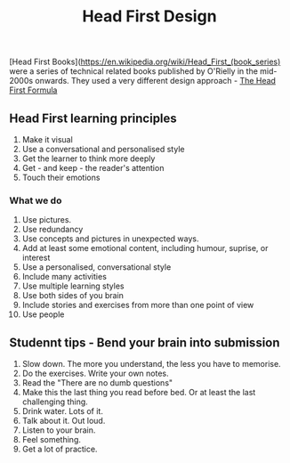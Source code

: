 ﻿---
title: Head First Design
---
[Head First Books](https://en.wikipedia.org/wiki/Head_First_(book_series) were a series of technical related books published by O'Rielly in the mid-2000s onwards. They used a very different design approach - [The Head First Formula](https://web.archive.org/web/20180219200945/http://www.headfirstlabs.com/readme.php)

## Head First learning principles

1. Make it visual
2. Use a conversational and personalised style
3. Get the learner to think more deeply
4. Get - and keep - the reader's attention
5. Touch their emotions

### What we do

1. Use pictures.
2. Use redundancy
3. Use concepts and pictures in unexpected ways.
4. Add at least some emotional content, including humour, suprise, or interest
5. Use a personalised, conversational style
6. Include many activities
7. Use multiple learning styles
8. Use both sides of you brain
9. Include stories and exercises from more than one point of view
10. Use people

## Studennt tips - Bend your brain into submission

1. Slow down. The more you understand, the less you have to memorise.
2. Do the exercises. Write your own notes.
3. Read the "There are no dumb questions"
4. Make this the last thing you read before bed. Or at least the last challenging thing.
5. Drink water. Lots of it.
6. Talk about it. Out loud.
7. Listen to your brain.
8. Feel something.
9. Get a lot of practice.